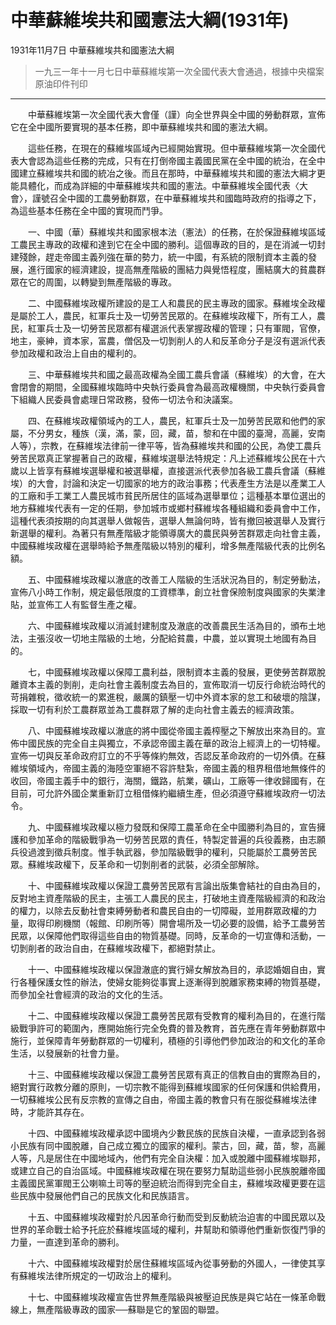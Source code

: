 # 中華蘇維埃共和國憲法大綱(1931年)
1931年11月7日 中華蘇維埃共和國憲法大綱
> 一九三一年十一月七日中華蘇維埃第一次全國代表大會通過，根據中央檔案原油印件刊印

---

　　中華蘇維埃第一次全國代表大會僅（謹）向全世界與全中國的勞動群眾，宣佈它在全中國所要實現的基本任務，即中華蘇維埃共和國的憲法大綱。
  
　　這些任務，在現在的蘇維埃區域內已經開始實現。但中華蘇維埃第一次全國代表大會認為這些任務的完成，只有在打倒帝國主義國民黨在全中國的統治，在全中國建立蘇維埃共和國的統冶之後。而且在那時，中華蘇維埃共和國的憲法大綱才更能具體化，而成為詳細的中華蘇維埃共和國的憲法。中華蘇維埃全國代表〈大會〉，謹號召全中國的工農勞動群眾，在中華蘇維埃共和國臨時政府的指導之下，為這些基本任務在全中國的實現而鬥爭。
  
　　一、中國（華）蘇維埃共和國家根本法（憲法）的任務，在於保證蘇維埃區域工農民主專政的政權和達到它在全中國的勝利。這個專政的目的，是在消滅一切封建殘餘，趕走帝國主義列強在華的勢力，統一中國，有系統的限制資本主義的發展，進行國家的經濟建設，提高無產階級的團結力與覺悟程度，團結廣大的貧農群眾在它的周圍，以轉變到無產階級的專政。

　　二、中國蘇維埃政權所建設的是工人和農民的民主專政的國家。蘇維埃全政權是屬於工人，農民，紅軍兵士及一切勞苦民眾的。在蘇維埃政權下，所有工人，農民，紅軍兵士及一切勞苦民眾都有權選派代表掌握政權的管理；只有軍閥，官僚，地主，豪紳，資本家，富農，僧侶及一切剝削人的人和反革命分子是沒有選派代表參加政權和政治上自由的權利的。

　　三、中華蘇維埃共和國之最高政權為全國工農兵會議（蘇維埃）的大會，在大會閉會的期間，全國蘇維埃臨時中央執行委員會為最高政權機關，中央執行委員會下組織人民委員會處理日常政務，發佈一切法令和決議案。

　　四、在蘇維埃政權領域內的工人，農民，紅軍兵士及一加勞苦民眾和他們的家屬，不分男女，種族（漢，滿，蒙，回，藏，苗，黎和在中國的臺灣，高麗，安南人等），宗教，在蘇維埃法律前一律平等，皆為蘇維埃共和國的公民，為使工農兵勞苦民眾真正掌握著自己的政權，蘇維埃選舉法特規定：凡上述蘇維埃公民在十六歲以上皆享有蘇維埃選舉權和被選舉權，直接選派代表參加各級工農兵會議（蘇維埃）的大會，討論和決定一切國家的地方的政治事務；代表產生方法是以產業工人的工廠和手工業工人農民城市貧民所居住的區域為選舉單位；這種基本單位選出的地方蘇維埃代表有一定的任期，參加城市或鄉村蘇維埃各種組織和委員會中工作，這種代表須按期的向其選舉人做報告，選舉人無論何時，皆有撤回被選舉人及實行新選舉的權利。為著只有無產階級才能領導廣大的農民與勞苦群眾走向社會主義，中國蘇維埃政權在選舉時給予無產階級以特別的權利，增多無產階級代表的比例名額。

　　五、中國蘇維埃政權以澈底的改善工人階級的生活狀況為目的，制定勞動法，宣佈八小時工作制，規定最低限度的工資標準，創立社會保險制度與國家的失業津貼，並宣佈工人有監督生產之權。

　　六、中國蘇維埃政權以消滅封建制度及澈底的改善農民生活為目的，頒布土地法，主張沒收一切地主階級的土地，分配給貧農，中農，並以實現土地國有為目的。

　　七，中國蘇維埃政權以保障工農利益，限制資本主義的發展，更使勞苦群眾脫離資本主義的剝削，走向社會主義制度去為目的，宣佈取消一切反行命統治時代的苛捐雜稅，徵收統一的累進稅，嚴厲的鎮壓一切中外資本家的怠工和破壞的陰謀，採取一切有利於工農群眾並為工農群眾了解的走向社會主義去的經濟政策。

　　八、中國蘇維埃政權以澈底的將中國從帝國主義榨壓之下解放出來為目的。宣佈中國民族的完全自主與獨立，不承認帝國主義在華的政治上經濟上的一切特權。宣佈一切與反革命政府訂立的不乎等條約無效，否認反革命政府的一切外債。在蘇維埃領域內，帝國主義的海陸空軍絕不容許駐紮，帝國主義的租界租借地無條件的收回，帝國主義手中的銀行，海關，鐵路，航業，礦山，工廠等一律收歸國有，在目前，可允許外國企業重新訂立租借條約繼續生產，但必須遵守蘇維埃政府一切法令。

　　九、中國蘇維埃政權以極力發既和保障工農革命在全中國勝利為目的，宣告擁護和參加革命的階級戰爭為一切勞苦民眾的責任，特製定普遍的兵役義務，由志願兵役過渡到徵兵制度。惟手執武器，參加階級戰爭的權利，只能屬於工農勞苦民眾。蘇維埃政權下，反革命和一切剝削者的武裝，必須全部解除。

　　十、中國蘇維埃政權以保證工農勞苦民眾有言論出版集會結社的自由為目的，反對地主資產階級的民主，主張工人農民的民主，打破地主資產階級經濟的和政治的權力，以除去反動社會束縛勞動者和農民自由的一切障礙，並用群眾政權的力量，取得印刷機關（報館、印刷所等）開會場所及一切必要的設備，給予工農勞苦民眾，以保障他們取得這些自由的物質基礎。同時，反革命的一切宣傳和活動，一切剝削者的政治自由，在蘇維埃政權下，都絕對禁止。

　　十一、中國蘇維埃政權以保證澈底的實行婦女解放為目的，承認婚姻自由，實行各種保護女性的辦法，使婦女能夠從事實上逐漸得到脫離家務束縛的物質基礎，而參加全社會經濟的政治的文化的生活。

　　十二、中國蘇維埃政權以保證工農勞苦民眾有受教育的權利為目的，在進行階級戰爭許可的範圍內，應開始施行完全免費的普及教育，首先應在青年勞動群眾中施行，並保障青年勞動群眾的一切權利，積極的引導他們參加政治的和文化的革命生活，以發展新的社會力量。

　　十三、中國蘇維埃政權以保證工農勞苦民眾有真正的信教自由的實際為目的，絕對實行政教分離的原則，一切宗教不能得到蘇維埃國家的任何保護和供給費用，一切蘇維埃公民有反宗教的宣傳之自由，帝國主義的教會只有在服從蘇維埃法律時，才能許其存在。

　　十四、中國蘇維埃政權承認中國境內少數民族的民族自決權，一直承認到各弱小民族有同中國脫離，自己成立獨立的國家的權利。蒙古，回，藏，苗，黎，高麗人等，凡是居住在中國地域內，他們有完全自決權：加入或脫離中國蘇維埃聯邦，或建立自己的自治區域。中國蘇維埃政權在現在要努力幫助這些弱小民族脫離帝國主義國民黨軍閥王公喇嘛土司等的壓迫統治而得到完全自主，蘇維埃政權更要在這些民族中發展他們自己的民族文化和民族語言。

　　十五、中國蘇維埃政權對於凡因革命行動而受到反動統治迫害的中國民眾以及世界的革命戰士給予托庇於蘇維埃區域的權利，井幫助和領導他們重新恢復鬥爭的力量，一直達到革命的勝利。

　　十六、中國蘇維埃政權對於居住蘇維埃區域內從事勞動的外國人，一律使其享有蘇維埃法律所規定的一切政治上的權利。

　　十七、中國蘇維埃政權宣告世界無產階級與被壓迫民族是與它站在一條革命戰線上，無產階級專政的國家──蘇聯是它的鞏固的聯盟。
